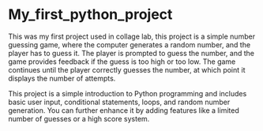 # My_first_python_project
This was my first project used in collage lab, this project is a simple number guessing game, where the computer generates a random number, and the player has to guess it.
The player is prompted to guess the number, and the game provides feedback if the guess is too high or too low. The game continues until the player correctly guesses the number, at which point it displays the number of attempts.

This project is a simple introduction to Python programming and includes basic user input, conditional statements, loops, and random number generation. You can further enhance it by adding features like a limited number of guesses or a high score system.
